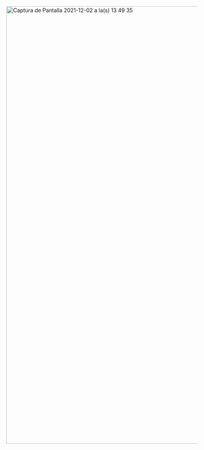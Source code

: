 <img width="1151" alt="Captura de Pantalla 2021-12-02 a la(s) 13 49 35" src="https://user-images.githubusercontent.com/70720945/144466427-f13d5b7a-217b-4304-9930-2b3af5608609.png">


